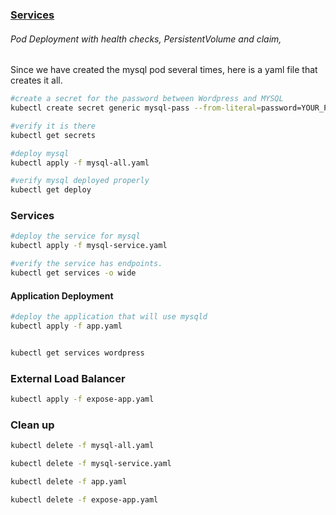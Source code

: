 ### [Services](https://kubernetes.io/docs/concepts/services-networking/service/)


###### Pod Deployment with health checks, PersistentVolume and claim,

Since we have created the mysql pod several times, here is a yaml file that creates it all.

```bash
#create a secret for the password between Wordpress and MYSQL
kubectl create secret generic mysql-pass --from-literal=password=YOUR_PASSWORD

#verify it is there
kubectl get secrets

#deploy mysql
kubectl apply -f mysql-all.yaml

#verify mysql deployed properly
kubectl get deploy
```

### Services

```bash
#deploy the service for mysql
kubectl apply -f mysql-service.yaml

#verify the service has endpoints.
kubectl get services -o wide
```

#### Application Deployment
```bash
#deploy the application that will use mysqld
kubectl apply -f app.yaml


kubectl get services wordpress

```

### External Load Balancer

```bash
kubectl apply -f expose-app.yaml

```

### Clean up

```bash
kubectl delete -f mysql-all.yaml

kubectl delete -f mysql-service.yaml

kubectl delete -f app.yaml

kubectl delete -f expose-app.yaml
```
